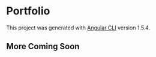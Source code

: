 # Portfolio

This project was generated with [Angular CLI](https://github.com/angular/angular-cli) version 1.5.4.

## More Coming Soon
